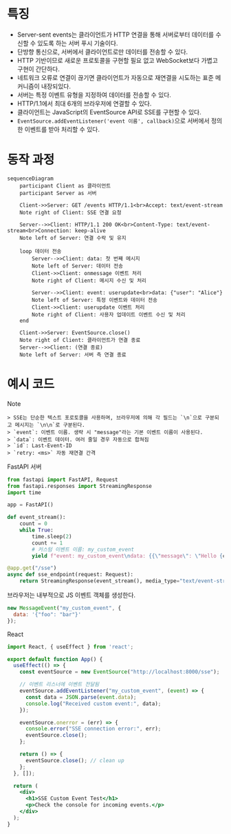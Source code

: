 # 특징
- Server-sent events는 클라이언트가 HTTP 연결을 통해 서버로부터 데이터를 수신할 수 있도록 하는 서버 푸시 기술이다.
- 단방향 통신으로, 서버에서 클라이언트로만 데이터를 전송할 수 있다.
- HTTP 기반이므로 새로운 프로토콜을 구현할 필요 없고 WebSocket보다 가볍고 구현이 간단하다.
- 네트워크 오류로 연결이 끊기면 클라이언트가 자동으로 재연결을 시도하는 표준 메커니즘이 내장되있다.
- 서버는 특정 이벤트 유형을 지정하여 데이터를 전송할 수 있다.
- HTTP/1.1에서 최대 6개의 브라우저에 연결할 수 있다.
- 클라이언트는 JavaScript의 EventSource API로 SSE를 구현할 수 있다.
- `EventSource.addEventListener('event 이름', callback)`으로 서버에서 정의한 이벤트를 받아 처리할 수 있다.
# 동작 과정
```mermaid
sequenceDiagram
    participant Client as 클라이언트
    participant Server as 서버

    Client->>Server: GET /events HTTP/1.1<br>Accept: text/event-stream
    Note right of Client: SSE 연결 요청

    Server-->>Client: HTTP/1.1 200 OK<br>Content-Type: text/event-stream<br>Connection: keep-alive
    Note left of Server: 연결 수락 및 유지

    loop 데이터 전송
        Server-->>Client: data: 첫 번째 메시지
        Note left of Server: 데이터 전송
        Client->>Client: onmessage 이벤트 처리
        Note right of Client: 메시지 수신 및 처리

        Server-->>Client: event: userupdate<br>data: {"user": "Alice"}
        Note left of Server: 특정 이벤트와 데이터 전송
        Client->>Client: userupdate 이벤트 처리
        Note right of Client: 사용자 업데이트 이벤트 수신 및 처리
    end

    Client->>Server: EventSource.close()
    Note right of Client: 클라이언트가 연결 종료
    Server-->>Client: (연결 종료)
    Note left of Server: 서버 측 연결 종료
```
# 예시 코드
> [!NOTE]
    > SSE는 단순한 텍스트 포로토콜을 사용하며, 브라우저에 의해 각 필드는 `\n`으로 구분되고 메시지는 `\n\n`로 구분된다.
    > `event`: 이벤트 이름. 생략 시 "message"라는 기본 이벤트 이름이 사용된다.
    > `data`: 이벤트 데이터. 여러 줄일 경우 자동으로 합쳐짐
    > `id`: Last-Event-ID
    > `retry: <ms>` 자동 재연결 간격

FastAPI 서버
```python
from fastapi import FastAPI, Request
from fastapi.responses import StreamingResponse
import time

app = FastAPI()

def event_stream():
    count = 0
    while True:
        time.sleep(2)
        count += 1
        # 커스텀 이벤트 이름: my_custom_event
        yield f"event: my_custom_event\ndata: {{\"message\": \"Hello {count}\"}}\n\n"

@app.get("/sse")
async def sse_endpoint(request: Request):
    return StreamingResponse(event_stream(), media_type="text/event-stream")
```

브라우저는 내부적으로 JS 이벤트 객체를 생성한다.
```js
new MessageEvent("my_custom_event", {
  data: '{"foo": "bar"}'
});
```

React
```jsx
import React, { useEffect } from 'react';

export default function App() {
  useEffect(() => {
    const eventSource = new EventSource("http://localhost:8000/sse");

	// 이벤트 리스너에 이벤트 전달됨
    eventSource.addEventListener("my_custom_event", (event) => {
      const data = JSON.parse(event.data);
      console.log("Received custom event:", data);
    });

    eventSource.onerror = (err) => {
      console.error("SSE connection error:", err);
      eventSource.close();
    };

    return () => {
      eventSource.close(); // clean up
    };
  }, []);

  return (
    <div>
      <h1>SSE Custom Event Test</h1>
      <p>Check the console for incoming events.</p>
    </div>
  );
}
```
